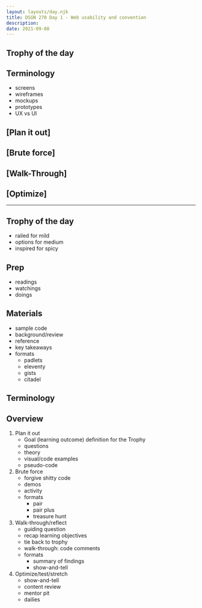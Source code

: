 ```yaml
---
layout: layouts/day.njk
title: DSGN 270 Day 1 - Web usability and convention
description: 
date: 2021-09-08
---
```


## Trophy of the day

## Terminology
- screens
- wireframes
- mockups
- prototypes
- UX vs UI

## [Plan it out]

## [Brute force]

## [Walk-Through]

## [Optimize]

---

## Trophy of the day
- railed for mild
- options for medium
- inspired for spicy

## Prep
- readings
- watchings
- doings

## Materials
- sample code
- background/review
- reference
- key takeaways
- formats
    - padlets
    - eleventy
    - gists
    - citadel

## Terminology

## Overview
1. Plan it out
    - Goal (learning outcome) definition for the Trophy
    - questions
    - theory
    - visual/code examples
    - pseudo-code
2. Brute force
    - forgive shitty code
    - demos
    - activity
    - formats
        - pair
        - pair plus
        - treasure hunt
3. Walk-through/reflect
    - guiding question
    - recap learning objectives
    - tie back to trophy
    - walk-through: code comments
    - formats
        - summary of findings
        - show-and-tell
4. Optimize/test/stretch
    - show-and-tell
    - content review
    - mentor pit
    - dailies
